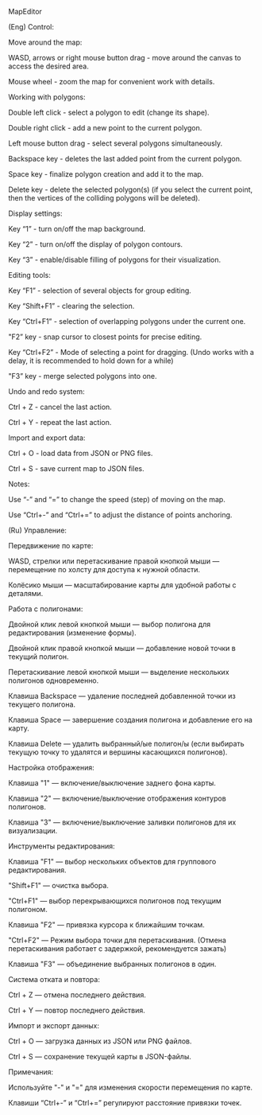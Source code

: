 MapEditor

(Eng)
Control:

Move around the map:

WASD, arrows or right mouse button drag - move around the canvas to access the desired area.

Mouse wheel - zoom the map for convenient work with details.

Working with polygons:

Double left click - select a polygon to edit (change its shape).

Double right click - add a new point to the current polygon.

Left mouse button drag - select several polygons simultaneously.

Backspace key - deletes the last added point from the current polygon.

Space key - finalize polygon creation and add it to the map.

Delete key - delete the selected polygon(s) (if you select the current point, then the vertices of the colliding polygons will be deleted).

Display settings:

Key “1” - turn on/off the map background.

Key “2” - turn on/off the display of polygon contours.

Key “3” - enable/disable filling of polygons for their visualization.

Editing tools:

Key “F1” - selection of several objects for group editing.

Key “Shift+F1” - clearing the selection.

Key “Ctrl+F1” - selection of overlapping polygons under the current one.

"F2” key - snap cursor to closest points for precise editing.

Key “Ctrl+F2” - Mode of selecting a point for dragging. (Undo works with a delay, it is recommended to hold down for a while)

"F3” key - merge selected polygons into one.

Undo and redo system:

Ctrl + Z - cancel the last action.

Ctrl + Y - repeat the last action.

Import and export data:

Ctrl + O - load data from JSON or PNG files.

Ctrl + S - save current map to JSON files.

Notes:

Use “-” and “=” to change the speed (step) of moving on the map.

Use “Ctrl+-” and “Ctrl+=” to adjust the distance of points anchoring.


(Ru)
Управление:

Передвижение по карте:

WASD, стрелки или перетаскивание правой кнопкой мыши — перемещение по холсту для доступа к нужной области.

Колёсико мыши — масштабирование карты для удобной работы с деталями.

Работа с полигонами:

Двойной клик левой кнопкой мыши — выбор полигона для редактирования (изменение формы).

Двойной клик правой кнопкой мыши — добавление новой точки в текущий полигон.

Перетаскивание левой кнопкой мыши — выделение нескольких полигонов одновременно.

Клавиша Backspace — удаление последней добавленной точки из текущего полигона.

Клавиша Space — завершение создания полигона и добавление его на карту.

Клавиша Delete — удалить выбранный/ые полигон/ы (если выбирать текущую точку то удалятся и вершины касающихся полигонов).

Настройка отображения:

Клавиша "1" — включение/выключение заднего фона карты.

Клавиша "2" — включение/выключение отображения контуров полигонов.

Клавиша "3" — включение/выключение заливки полигонов для их визуализации.

Инструменты редактирования:

Клавиша "F1" — выбор нескольких объектов для группового редактирования.

"Shift+F1" — очистка выбора.

"Ctrl+F1" — выбор перекрывающихся полигонов под текущим полигоном.

Клавиша "F2" — привязка курсора к ближайшим точкам.

"Ctrl+F2" — Режим выбора точки для перетаскивания. (Отмена перетаскивания работает с задержкой, рекомендуется зажать)

Клавиша "F3" — объединение выбранных полигонов в один.

Система отката и повтора:

Ctrl + Z — отмена последнего действия.

Ctrl + Y — повтор последнего действия.

Импорт и экспорт данных:

Ctrl + O — загрузка данных из JSON или PNG файлов.

Ctrl + S — сохранение текущей карты в JSON-файлы.

Примечания:

Используйте "-" и "=" для изменения скорости перемещения по карте.

Клавиши “Ctrl+-” и “Ctrl+=” регулируют расстояние привязки точек.
